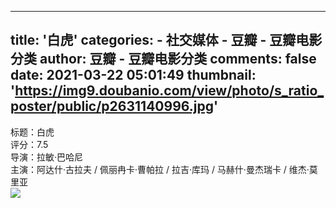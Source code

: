 
---
title: '白虎'
categories: 
    - 社交媒体
    - 豆瓣 - 豆瓣电影分类
author: 豆瓣 - 豆瓣电影分类
comments: false
date: 2021-03-22 05:01:49
thumbnail: 'https://img9.doubanio.com/view/photo/s_ratio_poster/public/p2631140996.jpg'
---

<div>   
标题：白虎<br>
                        评分：7.5<br>
                        导演：拉敏·巴哈尼<br>
                        主演：阿达什·古拉夫 / 佩丽冉卡·曹帕拉 / 拉吉·库玛 / 马赫什·曼杰瑞卡 / 维杰·莫里亚<br>
                        <img src="https://img9.doubanio.com/view/photo/s_ratio_poster/public/p2631140996.jpg" referrerpolicy="no-referrer">  
</div>
            